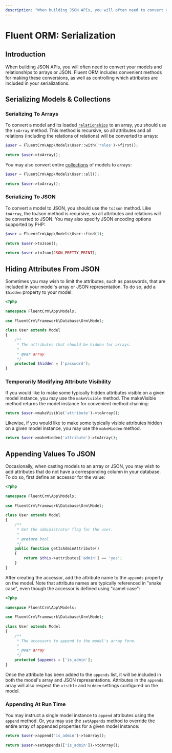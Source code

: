 ```yaml
---
description: "When building JSON APIs, you will often need to convert your models and relationships to arrays or JSON."
---
```


# Fluent ORM: Serialization

<Badge type="tip" vertical="top" text="Fluent Framework" /> <Badge type="warning" vertical="top" text="ORM" />


## Introduction

When building JSON APIs, you will often need to convert your models and relationships to arrays or JSON. Fluent ORM includes convenient methods for making these conversions, as well as controlling which attributes are included in your serializations.

## Serializing Models & Collections

### Serializing To Arrays
To convert a model and its loaded <a href="/database/orm/relationship">`relationships`</a> to an array, you should use the `toArray` method. This method is recursive, so all attributes and all relations (including the relations of relations) will be converted to arrays:
```php
$user = FluentCrm\App\Models\User::with('roles')->first();
 
return $user->toArray();
```
You may also convert entire <a href="/database/orm/collections">collections</a> of models to arrays:
```php
$user = FluentCrm\App\Models\User::all();
 
return $user->toArray();
```

### Serializing To JSON
To convert a model to JSON, you should use the `toJson` method. Like `toArray`, the toJson method is recursive, so all attributes and relations will be converted to JSON. You may also specify JSON encoding options supported by PHP:
```php
$user = FluentCrm\App\Models\User::find(1);
 
return $user->toJson();
 
return $user->toJson(JSON_PRETTY_PRINT);
```


## Hiding Attributes From JSON

Sometimes you may wish to limit the attributes, such as passwords, that are included in your model's array or JSON representation. To do so, add a `$hidden` property to your model:
```php
<?php
 
namespace FluentCrm\App\Models;
 
use FluentCrm\Framework\Database\Orm\Model;
 
class User extends Model
{
    /**
     * The attributes that should be hidden for arrays.
     *
     * @var array
     */
    protected $hidden = ['password'];
}
```

### Temporarily Modifying Attribute Visibility
If you would like to make some typically hidden attributes visible on a given model instance, you may use the `makeVisible` method. The makeVisible method returns the model instance for convenient method chaining:
```php
return $user->makeVisible('attribute')->toArray();
```
Likewise, if you would like to make some typically visible attributes hidden on a given model instance, you may use the `makeHidden` method.
```php
return $user->makeHidden('attribute')->toArray();
```


## Appending Values To JSON

Occasionally, when casting models to an array or JSON, you may wish to add attributes that do not have a corresponding column in your database. To do so, first define an accessor for the value:
```php
<?php
 
namespace FluentCrm\App\Models;
 
use FluentCrm\Framework\Database\Orm\Model;
 
class User extends Model
{
    /**
     * Get the administrator flag for the user.
     *
     * @return bool
     */
    public function getIsAdminAttribute()
    {
        return $this->attributes['admin'] == 'yes';
    }
}
```
After creating the accessor, add the attribute name to the `appends` property on the model. Note that attribute names are typically referenced in "snake case", even though the accessor is defined using "camel case":
```php
<?php
 
namespace FluentCrm\App\Models;
 
use FluentCrm\Framework\Database\Orm\Model;
 
class User extends Model
{
    /**
     * The accessors to append to the model's array form.
     *
     * @var array
     */
    protected $appends = ['is_admin'];
}
```
Once the attribute has been added to the `appends` list, it will be included in both the model's array and JSON representations. Attributes in the `appends` array will also respect the `visible` and `hidden` settings configured on the model.

### Appending At Run Time
You may instruct a single model instance to `append` attributes using the `append` method. Or, you may use the `setAppends` method to override the entire array of appended properties for a given model instance:
```php
return $user->append('is_admin')->toArray();
 
return $user->setAppends(['is_admin'])->toArray();
```

